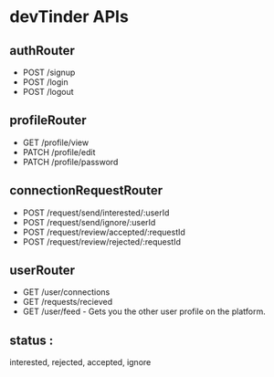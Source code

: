 # devTinder APIs

## authRouter 
- POST /signup
- POST /login
- POST /logout

## profileRouter
- GET /profile/view
- PATCH /profile/edit
- PATCH /profile/password

## connectionRequestRouter
- POST /request/send/interested/:userId
- POST /request/send/ignore/:userId
- POST /request/review/accepted/:requestId
- POST /request/review/rejected/:requestId

## userRouter
- GET /user/connections
- GET /requests/recieved
- GET /user/feed - Gets you the other user profile on the platform.


## status : 
interested,
rejected,
accepted,
ignore

